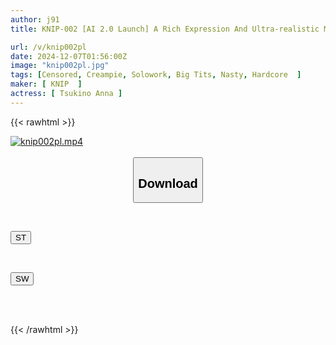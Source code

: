 ```yaml
---
author: j91
title: KNIP-002 [AI 2.0 Launch] A Rich Expression And Ultra-realistic Movement That Surpasses Conventional Generative AI Models. Created Using Cutting-edge Technology (a Transcendent Beauty That Men All Over Japan Fall In Love With At First Sight, Silky Smooth Fair Breasts, And A Lewd Nature That Demands Creampies No Matter How Many Times) Tsukino * Anna Debut

url: /v/knip002pl
date: 2024-12-07T01:56:00Z
image: "knip002pl.jpg"
tags: [Censored, Creampie, Solowork, Big Tits, Nasty, Hardcore	]
maker: [ KNIP  ]
actress: [ Tsukino Anna ]
---
```



{{< rawhtml >}}

<div class="video" data-videoid="qM6PKwK87mIRmW">
    <a href="javascript:;">
        <img src="/v/knip002pl/knip002pl.jpg" width="WIDTH" height="HEIGHT" alt="knip002pl.mp4" loading="lazy">
    </a>
</div>

<script type="text/javascript" src="https://j91.asia/asset/on-demand-st.js"></script>

<br>
  <link rel="stylesheet" href="https://j91.asia/asset/bs5.css">
  
  <center>
  <button class="btn btn-primary" type="button" data-bs-toggle="collapse" data-bs-target=".multi-collapse" aria-expanded="false" aria-controls="multiCollapseExample1 multiCollapseExample2"><h2>Download</h2></button></center>
</p>
<div class="row">
  <div class="col">
    <div class="collapse multi-collapse" id="multiCollapseExample1">
      <div class="card card-body">
	      	      <br>
<div class="buttons">  
<p><a href="/v/knip002pl/st.html" target="_blank"><button class="btn-hover color-3"><i class="fa fa-download"></i> ST</button></a></p></div>
    </div>
  </div>
</div>
  <div class="col">
    <div class="collapse multi-collapse" id="multiCollapseExample2">
      <div class="card card-body">
	      <br>
<div class="buttons">
<p><a href="/v/knip002pl/sw.html" target="_blank"><button class="btn-hover color-2"><i class="fa fa-download"></i> SW</button></a></p></div>
<br><br>
      </div>
    </div>
  </div>
</div>

{{< /rawhtml >}}